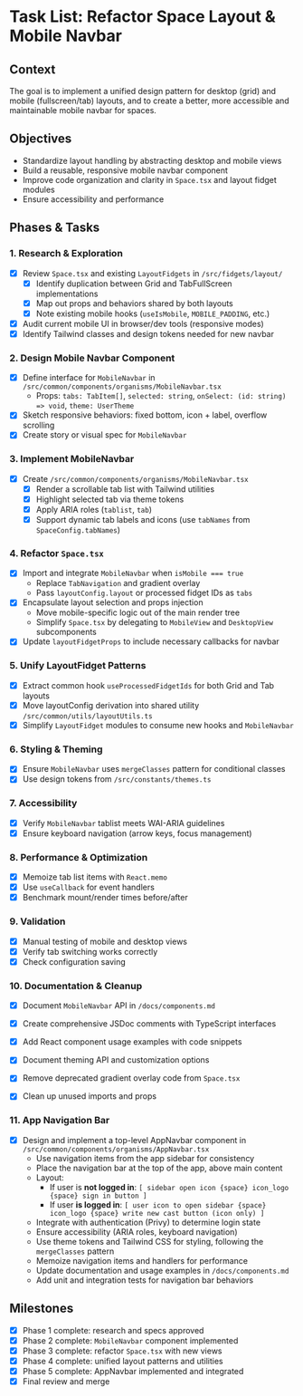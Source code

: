 
# Task List: Refactor Space Layout & Mobile Navbar

## Context
The goal is to implement a unified design pattern for desktop (grid) and mobile (fullscreen/tab) layouts, and to create a better, more accessible and maintainable mobile navbar for spaces.

## Objectives
- Standardize layout handling by abstracting desktop and mobile views
- Build a reusable, responsive mobile navbar component
- Improve code organization and clarity in `Space.tsx` and layout fidget modules
- Ensure accessibility and performance

## Phases & Tasks

### 1. Research & Exploration
- [x] Review `Space.tsx` and existing `LayoutFidgets` in `/src/fidgets/layout/`
  - [x] Identify duplication between Grid and TabFullScreen implementations
  - [x] Map out props and behaviors shared by both layouts
  - [x] Note existing mobile hooks (`useIsMobile`, `MOBILE_PADDING`, etc.)
- [x] Audit current mobile UI in browser/dev tools (responsive modes)
- [x] Identify Tailwind classes and design tokens needed for new navbar

### 2. Design Mobile Navbar Component
- [x] Define interface for `MobileNavbar` in `/src/common/components/organisms/MobileNavbar.tsx`
  - Props: `tabs: TabItem[]`, `selected: string`, `onSelect: (id: string) => void`, `theme: UserTheme`
- [x] Sketch responsive behaviors: fixed bottom, icon + label, overflow scrolling
- [x] Create story or visual spec for `MobileNavbar`

### 3. Implement MobileNavbar
- [x] Create `/src/common/components/organisms/MobileNavbar.tsx`
  - [x] Render a scrollable tab list with Tailwind utilities
  - [x] Highlight selected tab via theme tokens
  - [x] Apply ARIA roles (`tablist`, `tab`)
  - [x] Support dynamic tab labels and icons (use `tabNames` from `SpaceConfig.tabNames`)

### 4. Refactor `Space.tsx`
- [x] Import and integrate `MobileNavbar` when `isMobile === true`
  - Replace `TabNavigation` and gradient overlay
  - Pass `layoutConfig.layout` or processed fidget IDs as `tabs`
- [x] Encapsulate layout selection and props injection
  - Move mobile-specific logic out of the main render tree
  - Simplify `Space.tsx` by delegating to `MobileView` and `DesktopView` subcomponents
- [x] Update `layoutFidgetProps` to include necessary callbacks for navbar

### 5. Unify LayoutFidget Patterns
- [x] Extract common hook `useProcessedFidgetIds` for both Grid and Tab layouts
- [x] Move layoutConfig derivation into shared utility `/src/common/utils/layoutUtils.ts`
- [x] Simplify `LayoutFidget` modules to consume new hooks and `MobileNavbar`

### 6. Styling & Theming
- [x] Ensure `MobileNavbar` uses `mergeClasses` pattern for conditional classes
- [x] Use design tokens from `/src/constants/themes.ts`

### 7. Accessibility
- [x] Verify `MobileNavbar` tablist meets WAI-ARIA guidelines
- [x] Ensure keyboard navigation (arrow keys, focus management)

### 8. Performance & Optimization
- [x] Memoize tab list items with `React.memo`
- [x] Use `useCallback` for event handlers
- [x] Benchmark mount/render times before/after

### 9. Validation
- [x] Manual testing of mobile and desktop views
- [x] Verify tab switching works correctly
- [x] Check configuration saving

### 10. Documentation & Cleanup
- [x] Document `MobileNavbar` API in `/docs/components.md`
- [x] Create comprehensive JSDoc comments with TypeScript interfaces
- [x] Add React component usage examples with code snippets
- [x] Document theming API and customization options
- [x] Remove deprecated gradient overlay code from `Space.tsx`
- [x] Clean up unused imports and props


### 11. App Navigation Bar
- [x] Design and implement a top-level AppNavbar component in `/src/common/components/organisms/AppNavbar.tsx`
  - Use navigation items from the app sidebar for consistency
  - Place the navigation bar at the top of the app, above main content
  - Layout:
    - If user is **not logged in**: `[ sidebar open icon {space} icon_logo {space} sign in button ]`
    - If user **is logged in**: `[ user icon to open sidebar {space} icon_logo {space} write new cast button (icon only) ]`
  - Integrate with authentication (Privy) to determine login state
  - Ensure accessibility (ARIA roles, keyboard navigation)
  - Use theme tokens and Tailwind CSS for styling, following the `mergeClasses` pattern
  - Memoize navigation items and handlers for performance
  - Update documentation and usage examples in `/docs/components.md`
  - Add unit and integration tests for navigation bar behaviors

## Milestones
- [x] Phase 1 complete: research and specs approved
- [x] Phase 2 complete: `MobileNavbar` component implemented
- [x] Phase 3 complete: refactor `Space.tsx` with new views
- [x] Phase 4 complete: unified layout patterns and utilities
- [x] Phase 5 complete: AppNavbar implemented and integrated
- [x] Final review and merge
